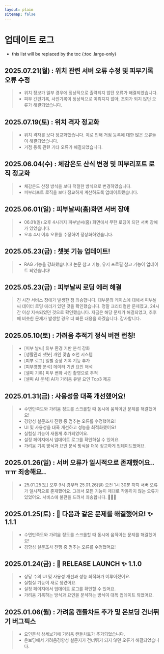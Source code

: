```yaml
---
layout: plain
sitemap: false
---
```


# 업데이트 로그

* this list will be replaced by the toc
{:toc .large-only}


## 2025.07.21(월) : 위치 관련 서버 오류 수정 및 피부기록 오류 수정
> * 위치 정보가 일부 경우에 정상적으로 출력되지 않던 오류가 해결되었습니다.
> * 피부 간편기록, 사진기록이 정상적으로 이뤄지지 않아, 조회가 되지 않던 오류가 해결되었습니다.

## 2025.07.19(토) : 위치 격자 정교화
> * 위치 격자를 보다 정교화했습니다. 이로 인해 거점 등록에 대한 많은 오류들이 해결되었습니다.
> * 거점 등록 관련 기타 오류가 해결되었습니다.

## 2025.06.04(수) : 체감온도 산식 변경 및 피부리포트 로직 정교화
> * 체감온도 산정 방식을 보다 적절한 방식으로 변경하였습니다.
> * 피부리포트 로직을 보다 정교하게 계산하도록 업데이트했습니다.


## 2025.06.01(일) : 피부날씨(홈)화면 서버 장애
> * 06.01(일) 오후 4시까지 피부날씨(홈) 화면에서 무한 로딩이 되던 서버 장애가 있었습니다.
> * 오후 4시 이후 오류를 수정하여 정상화하였습니다.


## 2025.05.23(금) : 챗봇 기능 업데이트!
> * RAG 기능을 강화했습니다! 논문 참고 기능, 유저 프로필 참고 기능이 업데이트 되었습니다!

## 2025.05.23(금) : 피부날씨 로딩 에러 해결
> 긴 시간 서비스 장애가 발생한 점 죄송합니다. 
> 대부분의 케이스에 대해서 피부날씨 데이터 로딩 에러가 있던 것을 확인했습니다.
> 정말 크리티컬한 문제였고, 24시간 이상 지속되었던 것으로 확인했습니다.
> 지금은 해당 문제가 해결되었고, 추후에 비슷한 문제가 발생할 경우 더 빠른 대응을 하겠습니다. 감사합니다.

## 2025.05.10(토) : 가려움 추적기 정식 버전 런칭!
> * [피부 날씨] 외부 환경 기반 분석 강화
> * [생활관리 챗봇] 개인 맞춤 조언 시스템
> * [피부 로그] 일별 증상 기록 기능 추가
> * [피부영향 분석] 데이터 기반 요인 해석
> * [셀피 기록] 피부 변화 사진 촬영으로 추적
> * [셀피 AI 분석] AI가 가려움 유발 요인 Top3 제공

## 2025.01.31(금) : 사용성을 대폭 개선했어요!
> * 수면만족도와 가려움 정도를 스크롤할 때 동시에 움직이던 문제를 해결했어요!
> * 경향성 설문조사 진행 중 멈추는 오류를 수정했어요!
> * UI 및 사용성을 대폭 개선하고 성능을 최적화했어요!
> * 실험실 기능이 새롭게 추가되었어요.
> * 설정 페이지에서 업데이트 로그를 확인하실 수 있어요.
> * 가려움 기록 방식과 요인 분석 방식을 더욱 정교하게 업데이트했어요.

## 2025.01.26(일) : 서버 오류가 일시적으로 존재했어요..ㅠㅠ 죄송해요..
> * 25.01.25(토) 오후 9시 경부터 25.01.26(일) 오전 1시 30분 까지 서버 오류가 일시적으로 존재했어요. 그래서 모든 기능이 제대로 작동하지 않는 오류가 있었어요. 서비스에 불편을 드려서 죄송합니다. 🙇‍♀️🙏

## 2025.01.25(토) : 🐛 다음과 같은 문제를 해결했어요! ✨ 1.1.1
> * 수면만족도와 가려움 정도를 스크롤할 때 동시에 움직이는 문제를 해결했어요!
> * 경향성 설문조사 진행 중 멈추는 오류를 수정했어요!


## 2025.01.24(금) : 🚀 RELEASE LAUNCH ✨ 1.1.0
> * 상당 수의 UI 및 사용성 개선과 성능 최적화가 이루어졌어요.<br/>
> * 실험실 기능이 새로 생겼어요.<br/>
> * 설정 페이지에서 업데이트 로그를 확인할 수 있어요.<br/>
> * 가려움 기록하는 방식과 요인을 분석하는 방식이 대폭 업데이트 되었어요.<br/>


## 2025.01.06(월) : 가려움 캔들차트 추가 및 온보딩 건너뛰기 버그픽스
> * 요인분석 상세보기에 가려움 캔들차트가 추가되었습니다.<br/>
> * 온보딩에서 가려움경향성 설문지가 건너뛰기 되지 않던 오류가 해결되었습니다.
